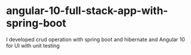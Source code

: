 # angular-10-full-stack-app-with-spring-boot
I developed crud operation with spring boot and hibernate and Angular 10 for UI with unit testing
